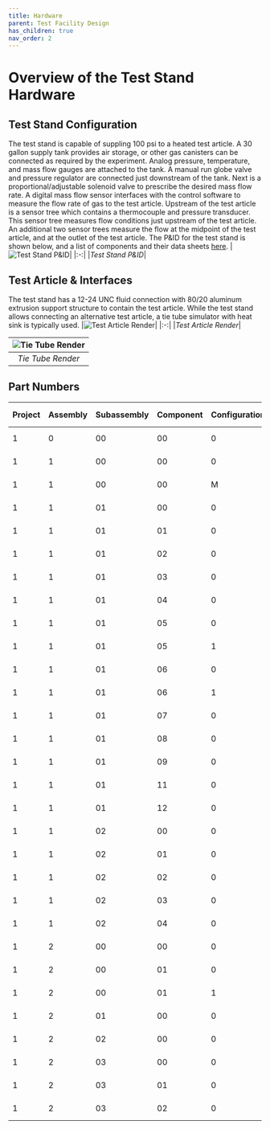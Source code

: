 ```yaml
---
title: Hardware
parent: Test Facility Design
has_children: true
nav_order: 2
---
```

# Overview of the Test Stand Hardware

## Test Stand Configuration
The test stand is capable of suppling 100 psi to a heated test article. A 30 gallon supply tank provides air storage, or other gas canisters can be connected as required by the experiment. Analog pressure, temperature, and mass flow gauges are attached to the tank. A manual run globe valve and pressure regulator are connected just downstream of the tank. Next is a proportional/adjustable solenoid valve to prescribe the desired mass flow rate. A digital mass flow sensor interfaces with the control software to measure the flow rate of gas to the test article. Upstream of the test article is a sensor tree which contains a thermocouple and pressure transducer. This sensor tree measures flow conditions just upstream of the test article. An additional two sensor trees measure the flow at the midpoint of the test article, and at the outlet of the test article. The P&ID for the test stand is shown below, and a list of components and their data sheets [here](datasheets.md).
|![Test Stand P&ID](media/PID.png)|
|:-:|
|*Test Stand P&ID*|

## Test Article & Interfaces
The test stand has a 12-24 UNC fluid connection with 80/20 aluminum extrusion support structure to contain the test article. While the test stand allows connecting an alternative test article, a tie tube simulator with heat sink is typically used.
|![Test Article Render](medial/../media/20210203%20-%20TA.png)|
|:-:|
|*Test Article Render*|

|![Tie Tube Render](media/20210203%20-%20TT.png)|
|:-:|
|*Tie Tube Render*|

## Part Numbers
| Project | Assembly | Subassembly | Component | Configuration | Part Number | Name                       |
| ------- | -------- | ----------- | --------- | ------------- | ----------- | -------------------------- |
| 1       | 0        | 00          | 00        | 0             | 1000-00.0   | NTP Project                |
| 1       | 1        | 00          | 00        | 0             | 1100-00.0   | Test Article               |
| 1       | 1        | 00          | 00        | M             | 1100-00.M   | Test Article Master        |
| 1       | 1        | 01          | 00        | 0             | 1101-00.0   | Tie Tube assembly          |
| 1       | 1        | 01          | 01        | 0             | 1101-01.0   | Filler                     |
| 1       | 1        | 01          | 02        | 0             | 1101-02.0   | Outer Tie Tube             |
| 1       | 1        | 01          | 03        | 0             | 1101-03.0   | Moderator                  |
| 1       | 1        | 01          | 04        | 0             | 1101-04.0   | Inner Tie Tube             |
| 1       | 1        | 01          | 05        | 0             | 1101-05.0   | Cap                        |
| 1       | 1        | 01          | 05        | 1             | 1101-05.1   | Cap - As Printed           |
| 1       | 1        | 01          | 06        | 0             | 1101-06.0   | Manifold                   |
| 1       | 1        | 01          | 06        | 1             | 1101-06.1   | Manifold - As Printed      |
| 1       | 1        | 01          | 07        | 0             | 1101-07.0   | Gasket A                   |
| 1       | 1        | 01          | 08        | 0             | 1101-08.0   | Gasket B                   |
| 1       | 1        | 01          | 09        | 0             | 1101-09.0   | Gasket C                   |
| 1       | 1        | 01          | 11        | 0             | 1101-11.0   | O-Ring A                   |
| 1       | 1        | 01          | 12        | 0             | 1101-12.0   | O-Ring B                   |
| 1       | 1        | 02          | 00        | 0             | 1102-00.0   | Heat Sink Assembly         |
| 1       | 1        | 02          | 01        | 0             | 1102-01.0   | Heat Sink Conductor        |
| 1       | 1        | 02          | 02        | 0             | 1102-02.0   | Heat Sink Beam             |
| 1       | 1        | 02          | 03        | 0             | 1102-03.0   | Heat Sink Screw            |
| 1       | 1        | 02          | 04        | 0             | 1102-04.0   | Heat Sink Washer           |
| 1       | 2        | 00          | 00        | 0             | 1200-00.0   | Test Stand                 |
| 1       | 2        | 00          | 01        | 0             | 1200-01.0   | P&ID Title Sheet           |
| 1       | 2        | 00          | 01        | 1             | 1200-01.1   | P&ID Process Sheet         |
| 1       | 2        | 01          | 00        | 0             | 1201-00.0   | Test Stand Structure       |
| 1       | 2        | 02          | 00        | 0             | 1202-00.0   | Test Stand Process         |
| 1       | 2        | 03          | 00        | 0             | 1203-00.0   | Test Stand Instrumentation |
| 1       | 2        | 03          | 01        | 0             | 1203-01.0   | Instrumentation Diagram    |
| 1       | 2        | 03          | 02        | 0             | 1203-02.0   | Pressure Transducer        |